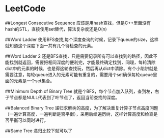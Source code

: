LeetCode
========
##Longest Consecutive Sequence
应该是用hash查找，但是C++里面没有hash的STL，直接使用set替代，算法复杂度还是O(n) 

##Word Ladder
使用BFS查找,每个深度查询的时候，记录下queue的size，这样就知道这个深度下面一共有几个待检查的元素。

##Word Ladder 2
还是BFS查找，只是需要记录所有可以查找到的路径，因此不能找到就返回，需要把相同深度的便利完，才能最终确定找到，同理，每轮清除dict中的元素的时候，也是得这轮查找玩，然后再从dict中清除。有个小陷阱就是需要注意，每轮queue进入的元素可能有重复的，需要用个set确保每轮queue里面的元素是一个set集合。

##Minimum Depth of Binary Tree
就是个BFS，每个节点加入队列，查到左，右子节点都是NULL代表到了叶节点了，返回当前查找的深度。

##Balanced Binary Tree
递归求解树的高度，为了解决重复计算子节点高度问题（一遍计算高度，一遍判断是否平衡），采用后续遍历树，这样计算高度和检查是否平衡可以同时进行。

##Same Tree
递归比较下就可以了
 
